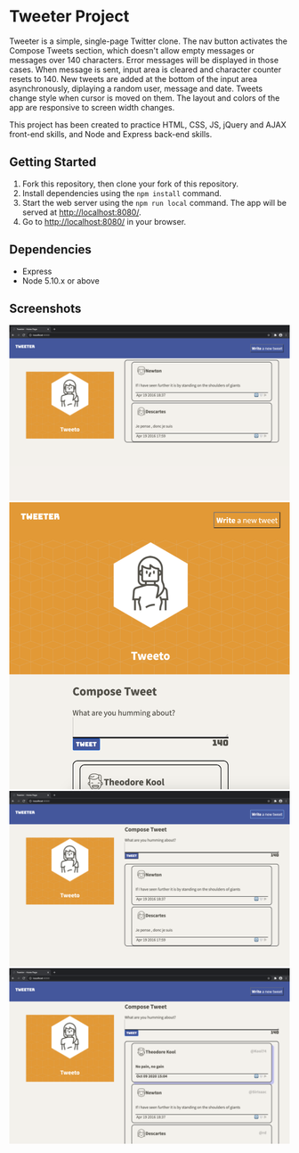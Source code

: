 # Tweeter Project

Tweeter is a simple, single-page Twitter clone. The nav button activates the Compose Tweets section, which doesn't allow empty messages or messages over 140 characters. Error messages will be displayed in those cases. When message is sent, input area is cleared and character counter resets to 140. New tweets are added at the bottom of the input area asynchronously, diplaying a random user, message and date.  Tweets change style when cursor is moved on them. The layout and colors of the app are responsive to screen width changes.

This project has been created to practice HTML, CSS, JS, jQuery and AJAX front-end skills, and Node and Express back-end skills.

## Getting Started

1. Fork this repository, then clone your fork of this repository.
2. Install dependencies using the `npm install` command.
3. Start the web server using the `npm run local` command. The app will be served at <http://localhost:8080/>.
4. Go to <http://localhost:8080/> in your browser.

## Dependencies

- Express
- Node 5.10.x or above

## Screenshots

!["Desktop styles"](https://raw.githubusercontent.com/al-lotina/tweeter/master/docs/desktop%20style.png)
!["Mobile Styles"](https://raw.githubusercontent.com/al-lotina/tweeter/master/docs/mobile%20styles.png)
!["Nav action button to show input area"](https://raw.githubusercontent.com/al-lotina/tweeter/master/docs/nav%20button.png)
!["Tweets mouse hover styles"](https://raw.githubusercontent.com/al-lotina/tweeter/master/docs/tweets%20styles.png)